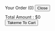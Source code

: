 
<head>
    <title>Food App</title>
    <link href="foodCart.css" rel="stylesheet">
</head>
<body>
    <div class="container">
        <div class="foodItemsContainer" id="fdContainer">
        </div>
        <div class="checkoutFooter">
            <div id="cartHeader" class="cartHeaderClose">
                <p style="display: inline-block;">Your Order (<span id="ordersCount">0</span>)</p>
                <button class="btn" id="closeCart">Close</button>
                <div class="totalAmount">
                    <span>Total Amount : </span>
                    <span id="totalAmtTextContent">$0</span>
                </div>
                <button class="btn" id="cartBtn">Takeme To Cart</button>
            </div>
            <div class="ordercartList"></div>
        </div>
    </div>
    <script src="foodCart.js"></script>
</body>
